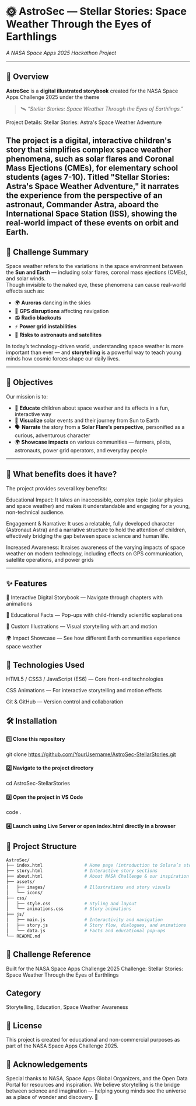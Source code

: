 # 🌞 AstroSec — Stellar Stories: Space Weather Through the Eyes of Earthlings  
*A NASA Space Apps 2025 Hackathon Project*

---

## 🚀 Overview

**AstroSec** is a **digital illustrated storybook** created for the NASA Space Apps Challenge 2025 under the theme  
> 🛰️ *“Stellar Stories: Space Weather Through the Eyes of Earthlings.”*

Project Details: Stellar Stories: Astra's Space Weather Adventure

The project is a digital, interactive children's story that simplifies complex space weather phenomena, such as solar flares and Coronal Mass Ejections (CMEs), for elementary school students (ages 7-10). Titled "Stellar Stories: Astra's Space Weather Adventure," it narrates the experience from the perspective of an astronaut, Commander Astra, aboard the International Space Station (ISS), showing the real-world impact of these events on orbit and Earth.
---

## 🌟 Challenge Summary

Space weather refers to the variations in the space environment between the **Sun and Earth** — including solar flares, coronal mass ejections (CMEs), and solar winds.  
Though invisible to the naked eye, these phenomena can cause real-world effects such as:

- 🌍 **Auroras** dancing in the skies  
- 📡 **GPS disruptions** affecting navigation  
- 📻 **Radio blackouts**  
- ⚡ **Power grid instabilities**  
- 🚀 **Risks to astronauts and satellites**

In today’s technology-driven world, understanding space weather is more important than ever — and **storytelling** is a powerful way to teach young minds how cosmic forces shape our daily lives.

---

## 🎯 Objectives

Our mission is to:
- 🧠 **Educate** children about space weather and its effects in a fun, interactive way  
- 🎨 **Visualize** solar events and their journey from Sun to Earth  
- 🗣️ **Narrate** the story from a **Solar Flare’s perspective**, personified as a curious, adventurous character  
- 🌍 **Showcase impacts** on various communities — farmers, pilots, astronauts, power grid operators, and everyday people  

---

## 📖 What benefits does it have?
The project provides several key benefits:

Educational Impact: It takes an inaccessible, complex topic (solar physics and space weather) and makes it understandable and engaging for a young, non-technical audience.

Engagement & Narrative: It uses a relatable, fully developed character (Astronaut Astra) and a narrative structure to hold the attention of children, effectively bridging the gap between space science and human life.

Increased Awareness: It raises awareness of the varying impacts of space weather on modern technology, including effects on GPS communication, satellite operations, and power grids

---
## ✨ Features

📖 Interactive Digital Storybook — Navigate through chapters with animations

🧭 Educational Facts — Pop-ups with child-friendly scientific explanations

🎨 Custom Illustrations — Visual storytelling with art and motion

🌍 Impact Showcase — See how different Earth communities experience space weather


## 🧰 Technologies Used

HTML5 / CSS3 / JavaScript (ES6) — Core front-end technologies

CSS Animations — For interactive storytelling and motion effects

Git & GitHub — Version control and collaboration


## 🛠️ Installation

#### 1️⃣ Clone this repository
git clone https://github.com/YourUsername/AstroSec-StellarStories.git

#### 2️⃣ Navigate to the project directory
cd AstroSec-StellarStories

#### 3️⃣ Open the project in VS Code
code .

#### 4️⃣ Launch using Live Server or open index.html directly in a browser

## 🧱 Project Structure

```bash
AstroSec/
├── index.html                # Home page (introduction to Solara’s story)
├── story.html                # Interactive story sections
├── about.html                # About NASA Challenge & our inspiration
├── assets/
│   ├── images/               # Illustrations and story visuals
│   └── icons/
├── css/
│   ├── style.css             # Styling and layout
│   └── animations.css        # Story animations
├── js/
│   ├── main.js               # Interactivity and navigation
│   ├── story.js              # Story flow, dialogues, and animations
│   └── data.js               # Facts and educational pop-ups
└── README.md
```

## 🧭 Challenge Reference

Built for the NASA Space Apps Challenge 2025
Challenge: Stellar Stories: Space Weather Through the Eyes of Earthlings

## Category

Storytelling, Education, Space Weather Awareness

## 📄 License

This project is created for educational and non-commercial purposes as part of the NASA Space Apps Challenge 2025.

## 💬 Acknowledgements

Special thanks to NASA, Space Apps Global Organizers, and the Open Data Portal for resources and inspiration.
We believe storytelling is the bridge between science and imagination — helping young minds see the universe as a place of wonder and discovery. 🌌
